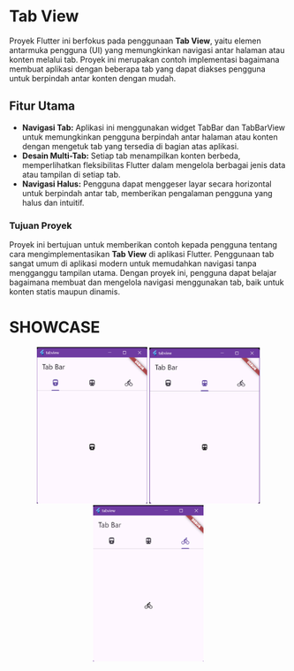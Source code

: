 # Tab View

Proyek Flutter ini berfokus pada penggunaan **Tab View**, yaitu elemen antarmuka pengguna (UI) yang memungkinkan navigasi antar halaman atau konten melalui tab. Proyek ini merupakan contoh implementasi bagaimana membuat aplikasi dengan beberapa tab yang dapat diakses pengguna untuk berpindah antar konten dengan mudah.

## Fitur Utama
- **Navigasi Tab:** Aplikasi ini menggunakan widget TabBar dan TabBarView untuk memungkinkan pengguna berpindah antar halaman atau konten dengan mengetuk tab yang tersedia di bagian atas aplikasi.
- **Desain Multi-Tab:** Setiap tab menampilkan konten berbeda, memperlihatkan fleksibilitas Flutter dalam mengelola berbagai jenis data atau tampilan di setiap tab.
- **Navigasi Halus:** Pengguna dapat menggeser layar secara horizontal untuk berpindah antar tab, memberikan pengalaman pengguna yang halus dan intuitif.

### Tujuan Proyek
Proyek ini bertujuan untuk memberikan contoh kepada pengguna tentang cara mengimplementasikan **Tab View** di aplikasi Flutter. Penggunaan tab sangat umum di aplikasi modern untuk memudahkan navigasi tanpa mengganggu tampilan utama. Dengan proyek ini, pengguna dapat belajar bagaimana membuat dan mengelola navigasi menggunakan tab, baik untuk konten statis maupun dinamis.

# SHOWCASE
<div align="center">
  <img src="https://raw.githubusercontent.com/TEUNGKU-ZULKIFLI/PROJECT-FLUTTER/refs/heads/master/asset/img/006.1.png" width="200px"/>
  <img src="https://raw.githubusercontent.com/TEUNGKU-ZULKIFLI/PROJECT-FLUTTER/refs/heads/master/asset/img/006.2.png" width="200px"/>
  <img src="https://raw.githubusercontent.com/TEUNGKU-ZULKIFLI/PROJECT-FLUTTER/refs/heads/master/asset/img/006.3.png" width="200px"/>
</div>
